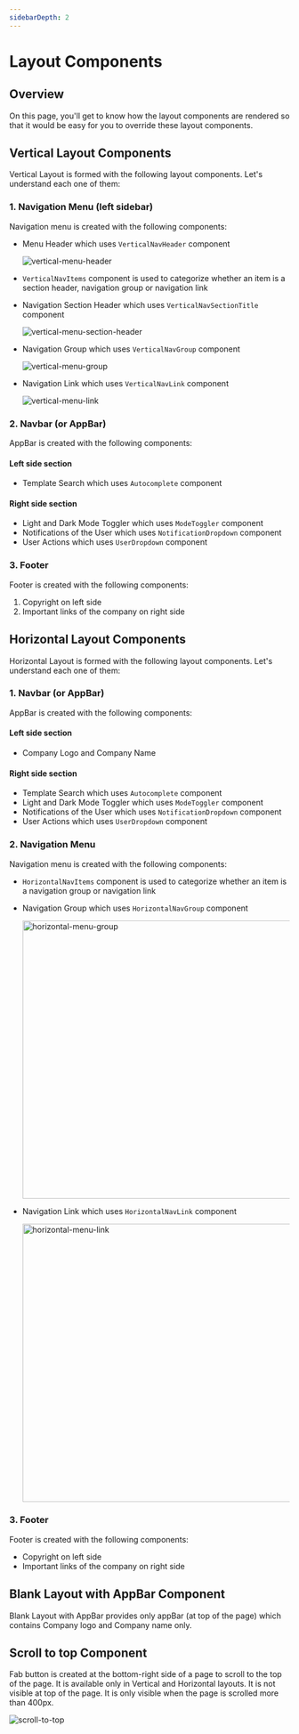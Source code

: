 ```yaml
---
sidebarDepth: 2
---
```


# Layout Components

## Overview

On this page, you'll get to know how the layout components are rendered so that it would be easy for you to override these layout components.

## Vertical Layout Components

Vertical Layout is formed with the following layout components. Let's understand each one of them:

### 1. Navigation Menu (left sidebar)

Navigation menu is created with the following components:

- Menu Header which uses `VerticalNavHeader` component

  ![vertical-menu-header](/images/layouts/vertical-menu-header.png)

- `VerticalNavItems` component is used to categorize whether an item is a section header, navigation group or navigation link
- Navigation Section Header which uses `VerticalNavSectionTitle` component

  ![vertical-menu-section-header](/images/layouts/vertical-menu-section-header.png)

- Navigation Group which uses `VerticalNavGroup` component

  ![vertical-menu-group](/images/layouts/vertical-menu-group.png)

- Navigation Link which uses `VerticalNavLink` component

  ![vertical-menu-link](/images/layouts/vertical-menu-link.png)

### 2. Navbar (or AppBar)

AppBar is created with the following components:

#### Left side section

- Template Search which uses `Autocomplete` component

#### Right side section

- Light and Dark Mode Toggler which uses `ModeToggler` component
- Notifications of the User which uses `NotificationDropdown` component
- User Actions which uses `UserDropdown` component

### 3. Footer

Footer is created with the following components:

1. Copyright on left side
2. Important links of the company on right side

## Horizontal Layout Components

Horizontal Layout is formed with the following layout components. Let's understand each one of them:

### 1. Navbar (or AppBar)

AppBar is created with the following components:

#### Left side section

- Company Logo and Company Name

#### Right side section

- Template Search which uses `Autocomplete` component
- Light and Dark Mode Toggler which uses `ModeToggler` component
- Notifications of the User which uses `NotificationDropdown` component
- User Actions which uses `UserDropdown` component

### 2. Navigation Menu

Navigation menu is created with the following components:

- `HorizontalNavItems` component is used to categorize whether an item is a navigation group or navigation link
- Navigation Group which uses `HorizontalNavGroup` component

  <img width='500' alt='horizontal-menu-group' src='/images/layouts/horizontal-menu-group.png'>

- Navigation Link which uses `HorizontalNavLink` component

  <img width='500' alt='horizontal-menu-link' src='/images/layouts/horizontal-menu-link.png'>

### 3. Footer

Footer is created with the following components:

- Copyright on left side
- Important links of the company on right side

## Blank Layout with AppBar Component

Blank Layout with AppBar provides only appBar (at top of the page) which contains Company logo and Company name only.

## Scroll to top Component

Fab button is created at the bottom-right side of a page to scroll to the top of the page. It is available only in Vertical and Horizontal layouts. It is not visible at top of the page. It is only visible when the page is scrolled more than 400px.

![scroll-to-top](/images/layouts/scroll-to-top.png)
